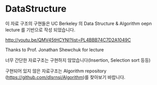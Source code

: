 # DataStructure

이 자료 구조의 구현들은 UC Berkeley 의 Data Structure & Algorithm oepn lecture 를 기반으로 작성 되었습니다.

http://youtu.be/QMV45tHCYNI?list=PL4BBB74C7D2A1049C



Thanks to Prof. Jonathan Shewchuk for lecture

너무 간단한 자료구조는 구현하지 않았습니다(Insertion, Selection sort 등등)

구현되어 있지 않은 자료구조는 Algorithm repository (https://github.com/dlsrnsi/Algorithm)를 찾아보기 바랍니다.
